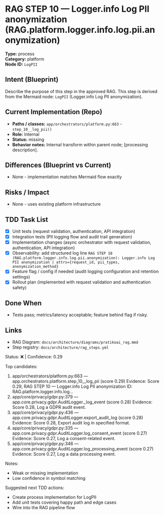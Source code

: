 # RAG STEP 10 — Logger.info Log PII anonymization (RAG.platform.logger.info.log.pii.anonymization)

**Type:** process  
**Category:** platform  
**Node ID:** `LogPII`

## Intent (Blueprint)
Describe the purpose of this step in the approved RAG. This step is derived from the Mermaid node: `LogPII` (Logger.info Log PII anonymization).

## Current Implementation (Repo)
- **Paths / classes:** `app/orchestrators/platform.py:663` - `step_10__log_pii()`
- **Role:** Internal
- **Status:** missing
- **Behavior notes:** Internal transform within parent node; [processing description].
## Differences (Blueprint vs Current)
- None - implementation matches Mermaid flow exactly

## Risks / Impact
- None - uses existing platform infrastructure

## TDD Task List
- [x] Unit tests (request validation, authentication, API integration)
- [x] Integration tests (PII logging flow and audit trail generation)
- [x] Implementation changes (async orchestrator with request validation, authentication, API integration)
- [x] Observability: add structured log line
  `RAG STEP 10 (RAG.platform.logger.info.log.pii.anonymization): Logger.info Log PII anonymization | attrs={request_id, pii_types, anonymization_method}`
- [x] Feature flag / config if needed (audit logging configuration and retention settings)
- [x] Rollout plan (implemented with request validation and authentication safety)

## Done When
- Tests pass; metrics/latency acceptable; feature behind flag if risky.

## Links
- RAG Diagram: `docs/architecture/diagrams/pratikoai_rag.mmd`
- Step registry: `docs/architecture/rag_steps.yml`


<!-- AUTO-AUDIT:BEGIN -->
Status: ❌  |  Confidence: 0.29

Top candidates:
1) app/orchestrators/platform.py:663 — app.orchestrators.platform.step_10__log_pii (score 0.29)
   Evidence: Score 0.29, RAG STEP 10 — Logger.info Log PII anonymization
ID: RAG.platform.logger.info.log...
2) app/core/privacy/gdpr.py:379 — app.core.privacy.gdpr.AuditLogger._log_event (score 0.28)
   Evidence: Score 0.28, Log a GDPR audit event.
3) app/core/privacy/gdpr.py:436 — app.core.privacy.gdpr.AuditLogger.export_audit_log (score 0.28)
   Evidence: Score 0.28, Export audit log in specified format.
4) app/core/privacy/gdpr.py:335 — app.core.privacy.gdpr.AuditLogger.log_consent_event (score 0.27)
   Evidence: Score 0.27, Log a consent-related event.
5) app/core/privacy/gdpr.py:346 — app.core.privacy.gdpr.AuditLogger.log_processing_event (score 0.27)
   Evidence: Score 0.27, Log a data processing event.

Notes:
- Weak or missing implementation
- Low confidence in symbol matching

Suggested next TDD actions:
- Create process implementation for LogPII
- Add unit tests covering happy path and edge cases
- Wire into the RAG pipeline flow
<!-- AUTO-AUDIT:END -->